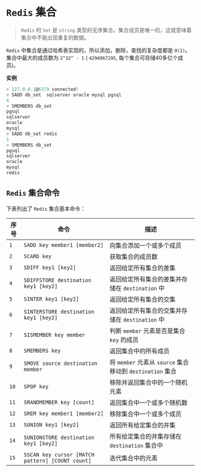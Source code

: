 # `Redis` 集合
> `Redis` 的 `Set` 是 `string` 类型的无序集合。集合成员是唯一的，这就意味着集合中不能出现重复的数据。

`Redis` 中集合是通过哈希表实现的，所以添加，删除，查找的复杂度都是 `O(1)`。
集合中最大的成员数为 `2^32^ - 1` ( `4294967295`, 每个集合可存储40多亿个成员)。

**实例**
```powershell
> 127.0.0.1@6379 connected!
> SADD db_set  sqlserver oracle mysql pgsql
4
> SMEMBERS db_set
pgsql
sqlserver
oracle
mysql
> SADD db_set redis
1
> SMEMBERS db_set
pgsql
sqlserver
oracle
mysql
redis
```

## `Redis` 集合命令
下表列出了 `Redis` 集合基本命令：

序号|命令|描述
-|-|-
`1`|`SADD key member1 [member2]`|向集合添加一个或多个成员
`2`|`SCARD key`|获取集合的成员数
`3`|`SDIFF key1 [key2]`|返回给定所有集合的差集
`4`|`SDIFFSTORE destination key1 [key2]`|返回给定所有集合的差集并存储在 `destination` 中
`5`|`SINTER key1 [key2]`|返回给定所有集合的交集
`6`|`SINTERSTORE destination key1 [key2]`|返回给定所有集合的交集并存储在 `destination` 中
`7`|`SISMEMBER key member`|判断 `member` 元素是否是集合 `key` 的成员
`8`|`SMEMBERS key`|返回集合中的所有成员
`9`|`SMOVE source destination member`|将 `member` 元素从 `source` 集合移动到 `destination` 集合
`10`|`SPOP key`|移除并返回集合中的一个随机元素
`11`|`SRANDMEMBER key [count]`|返回集合中一个或多个随机数
`12`|`SREM key member1 [member2]`|移除集合中一个或多个成员
`13`|`SUNION key1 [key2]`|返回所有给定集合的并集
`14`|`SUNIONSTORE destination key1 [key2]`|所有给定集合的并集存储在 `destination` 集合中
`15`|`SSCAN key cursor [MATCH pattern] [COUNT count]`|迭代集合中的元素

